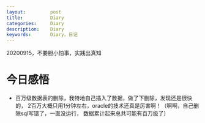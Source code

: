 ```yaml
---
layout:     	post
title:      	Diary
categories: 	Diary
description:   	Diary
keywords: 		Diary，日记 
---
```


20200915，不要胆小怕事，实践出真知

# 今日感悟

- 百万级数据表的删除，我特地自己插入了数据，做了下删除，发现还是很快的， 2百万大概只用1分钟左右，oracle的技术还真是厉害啊！（啊啊，自己删除sql写错了，一直没运行， 数据累计起来总共可能有百万级了）

  


